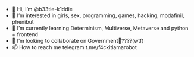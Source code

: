 - 👋 Hi, I’m @b33tle-k1ddie
- 👀 I’m interested in girls, sex, programming, games, hacking, modafinil, phenibut
- 🌱 I’m currently learning Determinism, Multiverse, Metaverse and python + frontend
- 💞️ I’m looking to collaborate on Government👀????(wtf)
- 📫 How to reach me telegram t.me/f4ckitiamarobot

<!---
b33tle-k1ddie/b33tle-k1ddie is a ✨ special ✨ repository because its `README.md` (this file) appears on your GitHub profile.
You can click the Preview link to take a look at your changes.
--->
